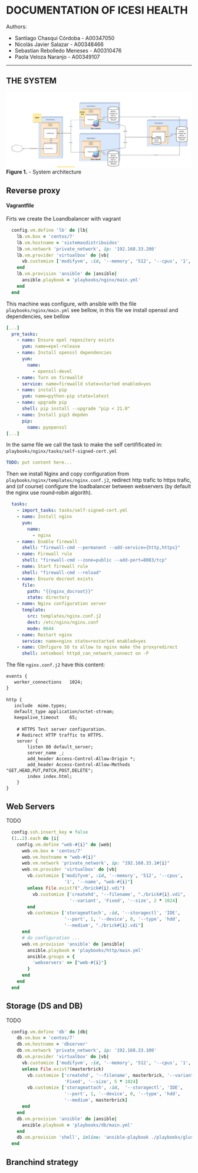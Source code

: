 # DOCUMENTATION OF ICESI HEALTH

Authors:

- Santiago Chasqui Córdoba    - A00347050
- Nicolás Javier Salazar      - A00348466
- Sebastian Rebolledo Meneses - A00310476
- Paola Veloza Naranjo        - A00349107

___

## THE SYSTEM

![](sources/parcial1-distribuidos.png)
**Figure 1.** -  System architecture

## Reverse proxy

#### Vagrantfile

Firts we create the Loandbalancer with vagrant

```ruby
  config.vm.define 'lb' do |lb|
    lb.vm.box = 'centos/7'
    lb.vm.hostname = 'sistemasdistribuidos'
    lb.vm.network 'private_network', ip: '192.168.33.200'
    lb.vm.provider 'virtualbox' do |vb|
      vb.customize ['modifyvm', :id, '--memory', '512', '--cpus', '1', '--name', 'lb']
    end
    lb.vm.provision 'ansible' do |ansible|
      ansible.playbook = 'playbooks/nginx/main.yml'
    end
  end
```

This machine was configure, with ansible with the file `playbooks/nginx/main.yml` see bellow, in this file we install openssl and dependencies, see bellow 

```yaml
[...]
  pre_tasks:
    - name: Ensure epel repository exists
      yum: name=epel-release
    - name: Install openssl dependencies
      yum: 
        name:
          - openssl-devel
    - name: Turn on firewalld
      service: name=firewalld state=started enabled=yes
    - name: install pip
      yum: name=python-pip state=latest
    - name: upgrade pip
      shell: pip install --upgrade "pip < 21.0"
    - name: Install pip3 depden
      pip:
        name: pyopenssl
[...]
```

In the same file we call the task to make the self certifificated in: `playbooks/nginx/tasks/self-signed-cert.yml`

```yaml
TODO: put content here... 
```

Then we install Nginx and copy configuration from `playbooks/nginx/templates/nginx.conf.j2`, redirect http trafic to https trafic, and (of course) configure the loadbalancer between webservers (by default the nginx use round‑robin algorith).

```yaml
  tasks:
    - import_tasks: tasks/self-signed-cert.yml
    - name: Install nginx 
      yum:
        name:
          - nginx
    - name: Enable firewall
      shell: "firewall-cmd --permanent --add-service={http,https}"
    - name: Firewall rule
      shell: "firewall-cmd --zone=public --add-port=8083/tcp"
    - name: Start firewall rule
      shell: "firewall-cmd --reload"
    - name: Ensure docroot exists
      file:
        path: "{{nginx_docroot}}"
        state: directory
    - name: Nginx configuration server
      template:
        src: templates/nginx.conf.j2
        dest: /etc/nginx/nginx.conf
        mode: 0644
    - name: Restart nginx
      service: name=nginx state=restarted enabled=yes
    - name: COnfigure SO to allow to nginx make the proxyredirect
      shell: setsebool httpd_can_network_connect on -P
```

The file `nginx.conf.j2` have this content: 

```jinja2
events {
   worker_connections	1024;
}

http {
   include	mime.types;
   default_type	application/octet-stream;
   keepalive_timeout	65;

    # HTTPS Test server configuration.
    # Redirect HTTP traffic to HTTPS.
    server {
        listen 80 default_server;
        server_name _;
        add_header Access-Control-Allow-Origin *;
        add_header Access-Control-Allow-Methods "GET,HEAD,PUT,PATCH,POST,DELETE";
        index index.html;   
    }
}
```



## Web Servers

TODO

```ruby
  config.ssh.insert_key = false
  (1..2).each do |i|
    config.vm.define "web-#{i}" do |web|
      web.vm.box = 'centos/7'
      web.vm.hostname = "web-#{i}"
      web.vm.network 'private_network', ip: "192.168.33.1#{i}"
      web.vm.provider 'virtualbox' do |vb|
        vb.customize ['modifyvm', :id, '--memory', '512', '--cpus',
                      '1', '--name', "web-#{i}"]
        unless File.exist?("./brick#{i}.vdi")
          vb.customize ['createhd', '--filename', "./brick#{i}.vdi",
                        '--variant', 'Fixed', '--size', 2 * 1024]
        end
        vb.customize ['storageattach', :id, '--storagectl', 'IDE',
                      '--port', 1, '--device', 0, '--type', 'hdd',
                      '--medium', "./brick#{i}.vdi"]
      end
      # do configuration ...
      web.vm.provision 'ansible' do |ansible|
        ansible.playbook = 'playbooks/http/main.yml'
        ansible.groups = {
          'webservers' => ["web-#{i}"]
        }
      end
    end
  end
```

## Storage (DS and DB)

 TODO

```ruby
  config.vm.define 'db' do |db|
    db.vm.box = 'centos/7'
    db.vm.hostname = 'dbserver'
    db.vm.network 'private_network', ip: '192.168.33.100'
    db.vm.provider 'virtualbox' do |vb|
      vb.customize ['modifyvm', :id, '--memory', '512', '--cpus', '1', '--name', 'db']
      unless File.exist?(masterbrick)
        vb.customize ['createhd', '--filename', masterbrick, '--variant',
                      'Fixed', '--size', 5 * 1024]
        vb.customize ['storageattach', :id,  '--storagectl', 'IDE',
                      '--port', 1, '--device', 0, '--type', 'hdd',
                      '--medium', masterbrick]
      end
    end
    db.vm.provision 'ansible' do |ansible|
      ansible.playbook = 'playbooks/db/main.yml'
    end
    db.vm.provision 'shell', inline: 'ansible-playbook ./playbooks/glusterfs/shared-config.yml'
  end
```

## Branchind strategy
